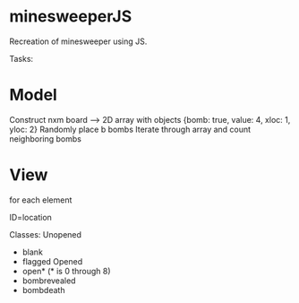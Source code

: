 # minesweeperJS
Recreation of minesweeper using JS.

Tasks:

# Model
Construct nxm board --> 2D array with objects {bomb: true, value: 4, xloc: 1, yloc: 2}
Randomly place b bombs
Iterate through array and count neighboring bombs

# View
<div> for each element

ID=location

Classes:
Unopened
- blank
- flagged
Opened
- open* (* is 0 through 8)
- bombrevealed
- bombdeath



